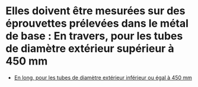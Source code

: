 # Elles doivent être mesurées sur des éprouvettes prélevées dans le métal de base :    En travers, pour les tubes de diamètre extérieur supérieur à 450 mm

- [En long, pour les tubes de diamètre extérieur inférieur ou égal à 450 mm](en-long-pour-les-tubes-de-diametre-exterieur-inferieur-ou)
